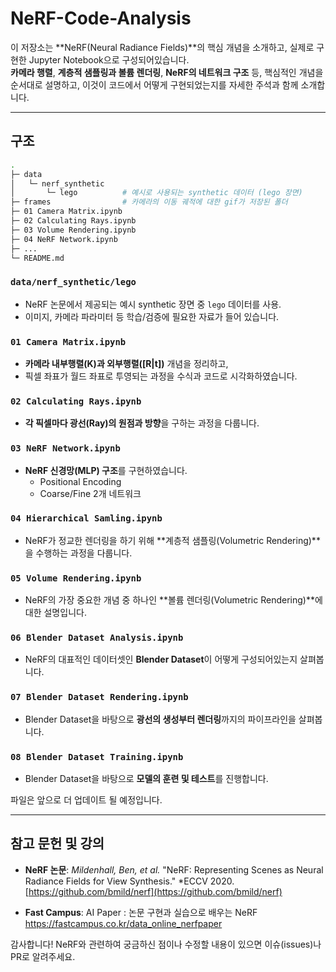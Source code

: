 # NeRF-Code-Analysis

이 저장소는 **NeRF(Neural Radiance Fields)**의 핵심 개념을 소개하고, 실제로 구현한 Jupyter Notebook으로 구성되어있습니다.  
**카메라 행렬**, **계층적 샘플링과 볼륨 렌더링**, **NeRF의 네트워크 구조** 등, 핵심적인 개념을 순서대로 설명하고,
이것이 코드에서 어떻게 구현되었는지를 자세한 주석과 함께 소개합니다.

---

## 구조

```bash
.
├─ data
│   └─ nerf_synthetic
│       └─ lego          # 예시로 사용되는 synthetic 데이터 (lego 장면)
├─ frames                # 카메라의 이동 궤적에 대한 gif가 저장된 폴더
├─ 01 Camera Matrix.ipynb
├─ 02 Calculating Rays.ipynb
├─ 03 Volume Rendering.ipynb
├─ 04 NeRF Network.ipynb
├─ ...
└─ README.md
```

### `data/nerf_synthetic/lego`
- NeRF 논문에서 제공되는 예시 synthetic 장면 중 `lego` 데이터를 사용.
- 이미지, 카메라 파라미터 등 학습/검증에 필요한 자료가 들어 있습니다.

### `01 Camera Matrix.ipynb`
- **카메라 내부행렬(K)과 외부행렬([R|t])** 개념을 정리하고,  
- 픽셀 좌표가 월드 좌표로 투영되는 과정을 수식과 코드로 시각화하였습니다.

### `02 Calculating Rays.ipynb`
- **각 픽셀마다 광선(Ray)의 원점과 방향**을 구하는 과정을 다룹니다. 

### `03 NeRF Network.ipynb`
- **NeRF 신경망(MLP) 구조**를 구현하였습니다.
  - Positional Encoding  
  - Coarse/Fine 2개 네트워크 

### `04 Hierarchical Samling.ipynb`
- NeRF가 정교한 렌더링을 하기 위해 **계층적 샘플링(Volumetric Rendering)**을 수행하는 과정을 다룹니다.

### `05 Volume Rendering.ipynb`
- NeRF의 가장 중요한 개념 중 하나인 **볼륨 렌더링(Volumetric Rendering)**에 대한 설명입니다.

### `06 Blender Dataset Analysis.ipynb`
- NeRF의 대표적인 데이터셋인 **Blender Dataset**이 어떻게 구성되어있는지 살펴봅니다.

### `07 Blender Dataset Rendering.ipynb`
- Blender Dataset을 바탕으로 **광선의 생성부터 렌더링**까지의 파이프라인을 살펴봅니다.

### `08 Blender Dataset Training.ipynb`
- Blender Dataset을 바탕으로 **모델의 훈련 및 테스트**를 진행합니다.
  
파일은 앞으로 더 업데이트 될 예정입니다.

---
## 참고 문헌 및 강의

- **NeRF 논문**: *Mildenhall, Ben, et al.* "NeRF: Representing Scenes as Neural Radiance Fields for View Synthesis." *ECCV 2020.
[https://github.com/bmild/nerf](https://github.com/bmild/nerf)


- **Fast Campus**: AI Paper : 논문 구현과 실습으로 배우는 NeRF
https://fastcampus.co.kr/data_online_nerfpaper

감사합니다! NeRF와 관련하여 궁금하신 점이나 수정할 내용이 있으면 이슈(issues)나 PR로 알려주세요.  